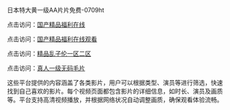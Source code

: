 日本特大黄一级AA片片免费-0709ht

点击访问：<a href="https://heiliaoxqkkct.pages.dev">国产精品福利在线</a>

点击访问：<a href="https://heiliaoxwd5i8.pages.dev">国产精品福利在线观看</a>

点击访问：<a href="https://heiliaowt0d7p.pages.dev">精品乱子伦一区二区</a>

点击访问：<a href="https://heiliaoga6s9v.pages.dev">真人一级无码毛片</a>

这些平台提供的内容涵盖了各类影片，用户可以根据类型、演员等进行筛选，快速找到自己喜欢的影片。每个视频页面都包含影片的详细信息，如时长、演员及画质等。平台支持高清视频播放，并根据网络状况自动调整画质，确保观看体验流畅。

<span style="display:none;">[Canonical link](）</span>
